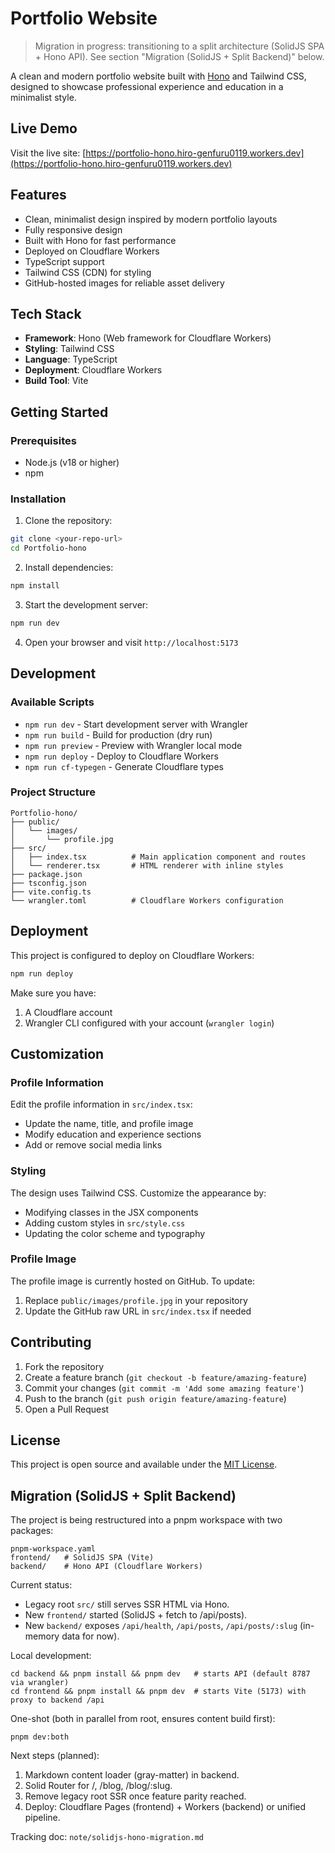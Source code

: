 # Portfolio Website

> Migration in progress: transitioning to a split architecture (SolidJS SPA + Hono API). See section "Migration (SolidJS + Split Backend)" below.

A clean and modern portfolio website built with [Hono](https://hono.dev/) and Tailwind CSS, designed to showcase professional experience and education in a minimalist style.

##  Live Demo

Visit the live site: [https://portfolio-hono.hiro-genfuru0119.workers.dev](https://portfolio-hono.hiro-genfuru0119.workers.dev)

##  Features

-  Clean, minimalist design inspired by modern portfolio layouts
-  Fully responsive design
-  Built with Hono for fast performance
-  Deployed on Cloudflare Workers
-  TypeScript support
-  Tailwind CSS (CDN) for styling
-  GitHub-hosted images for reliable asset delivery

## Tech Stack

- **Framework**: Hono (Web framework for Cloudflare Workers)
- **Styling**: Tailwind CSS
- **Language**: TypeScript
- **Deployment**: Cloudflare Workers
- **Build Tool**: Vite

## Getting Started

### Prerequisites

- Node.js (v18 or higher)
- npm

### Installation

1. Clone the repository:
```bash
git clone <your-repo-url>
cd Portfolio-hono
```

2. Install dependencies:
```bash
npm install
```

3. Start the development server:
```bash
npm run dev
```

4. Open your browser and visit `http://localhost:5173`

## Development

### Available Scripts

- `npm run dev` - Start development server with Wrangler
- `npm run build` - Build for production (dry run)
- `npm run preview` - Preview with Wrangler local mode
- `npm run deploy` - Deploy to Cloudflare Workers
- `npm run cf-typegen` - Generate Cloudflare types

### Project Structure

```
Portfolio-hono/
├── public/
│   └── images/
│       └── profile.jpg
├── src/
│   ├── index.tsx          # Main application component and routes
│   └── renderer.tsx       # HTML renderer with inline styles
├── package.json
├── tsconfig.json
├── vite.config.ts
└── wrangler.toml          # Cloudflare Workers configuration
```

## Deployment

This project is configured to deploy on Cloudflare Workers:

```bash
npm run deploy
```

Make sure you have:
1. A Cloudflare account
2. Wrangler CLI configured with your account (`wrangler login`)

## Customization

### Profile Information

Edit the profile information in `src/index.tsx`:
- Update the name, title, and profile image
- Modify education and experience sections
- Add or remove social media links

### Styling

The design uses Tailwind CSS. Customize the appearance by:
- Modifying classes in the JSX components
- Adding custom styles in `src/style.css`
- Updating the color scheme and typography

### Profile Image

The profile image is currently hosted on GitHub. To update:
1. Replace `public/images/profile.jpg` in your repository
2. Update the GitHub raw URL in `src/index.tsx` if needed

## Contributing

1. Fork the repository
2. Create a feature branch (`git checkout -b feature/amazing-feature`)
3. Commit your changes (`git commit -m 'Add some amazing feature'`)
4. Push to the branch (`git push origin feature/amazing-feature`)
5. Open a Pull Request

## License

This project is open source and available under the [MIT License](LICENSE).

## Migration (SolidJS + Split Backend)

The project is being restructured into a pnpm workspace with two packages:

```
pnpm-workspace.yaml
frontend/   # SolidJS SPA (Vite)
backend/    # Hono API (Cloudflare Workers)
```

Current status:
- Legacy root `src/` still serves SSR HTML via Hono.
- New `frontend/` started (SolidJS + fetch to /api/posts).
- New `backend/` exposes `/api/health`, `/api/posts`, `/api/posts/:slug` (in-memory data for now).

Local development:
```
cd backend && pnpm install && pnpm dev   # starts API (default 8787 via wrangler)
cd frontend && pnpm install && pnpm dev  # starts Vite (5173) with proxy to backend /api
```

One-shot (both in parallel from root, ensures content build first):
```
pnpm dev:both
```

Next steps (planned):
1. Markdown content loader (gray-matter) in backend.
2. Solid Router for /, /blog, /blog/:slug.
3. Remove legacy root SSR once feature parity reached.
4. Deploy: Cloudflare Pages (frontend) + Workers (backend) or unified pipeline.

Tracking doc: `note/solidjs-hono-migration.md`
